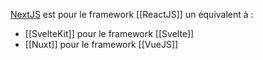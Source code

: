 [NextJS](https://github.com/vercel/next.js/) est pour le framework [[ReactJS]] un équivalent à :

- [[SvelteKit]] pour le framework [[Svelte]]
- [[Nuxt]] pour le framework [[VueJS]]